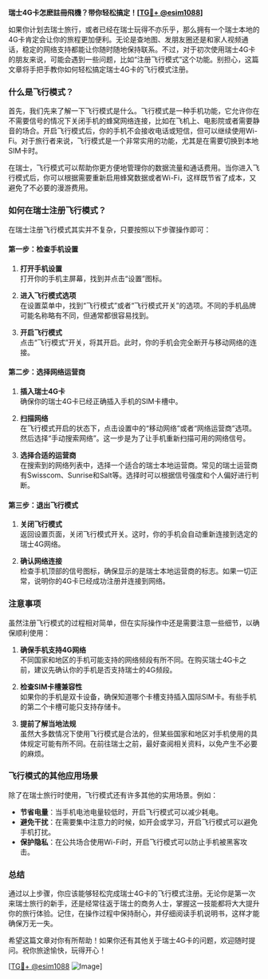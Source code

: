 **瑞士4G卡怎麽註冊飛機？带你轻松搞定！[[TG💪+ @esim1088](https://t.me/s/esim1088)]**

如果你计划去瑞士旅行，或者已经在瑞士玩得不亦乐乎，那么拥有一个瑞士本地的4G卡肯定会让你的旅程更加便利。无论是查地图、发朋友圈还是和家人视频通话，稳定的网络支持都能让你随时随地保持联系。不过，对于初次使用瑞士4G卡的朋友来说，可能会遇到一些问题，比如“注册飞行模式”这个功能。别担心，这篇文章将手把手教你如何轻松搞定瑞士4G卡的飞行模式注册。

### 什么是飞行模式？

首先，我们先来了解一下飞行模式是什么。飞行模式是一种手机功能，它允许你在不需要信号的情况下关闭手机的蜂窝网络连接，比如在飞机上、电影院或者需要静音的场合。开启飞行模式后，你的手机不会接收电话或短信，但可以继续使用Wi-Fi。对于旅行者来说，飞行模式是一个非常实用的功能，尤其是在需要切换到本地SIM卡时。

在瑞士，飞行模式可以帮助你更方便地管理你的数据流量和通话费用。当你进入飞行模式后，你可以根据需要重新启用蜂窝数据或者Wi-Fi，这样既节省了成本，又避免了不必要的漫游费用。

### 如何在瑞士注册飞行模式？

在瑞士注册飞行模式其实并不复杂，只要按照以下步骤操作即可：

#### 第一步：检查手机设置

1. **打开手机设置**  
   打开你的手机主屏幕，找到并点击“设置”图标。

2. **进入飞行模式选项**  
   在设置菜单中，找到“飞行模式”或者“飞行模式开关”的选项。不同的手机品牌可能名称略有不同，但通常都很容易找到。

3. **开启飞行模式**  
   点击“飞行模式”开关，将其开启。此时，你的手机会完全断开与移动网络的连接。

#### 第二步：选择网络运营商

1. **插入瑞士4G卡**  
   确保你的瑞士4G卡已经正确插入手机的SIM卡槽中。

2. **扫描网络**  
   在飞行模式开启的状态下，点击设置中的“移动网络”或者“网络运营商”选项。然后选择“手动搜索网络”。这一步是为了让手机重新扫描可用的网络信号。

3. **选择合适的运营商**  
   在搜索到的网络列表中，选择一个适合的瑞士本地运营商。常见的瑞士运营商有Swisscom、Sunrise和Salt等。选择时可以根据信号强度和个人偏好进行判断。

#### 第三步：退出飞行模式

1. **关闭飞行模式**  
   返回设置页面，关闭飞行模式开关。这时，你的手机会自动重新连接到选定的瑞士4G网络。

2. **确认网络连接**  
   检查手机顶部的信号图标，确保显示的是瑞士本地运营商的标志。如果一切正常，说明你的4G卡已经成功注册并连接到网络。

### 注意事项

虽然注册飞行模式的过程相对简单，但在实际操作中还是需要注意一些细节，以确保顺利使用：

1. **确保手机支持4G网络**  
   不同国家和地区的手机可能支持的网络频段有所不同。在购买瑞士4G卡之前，建议先确认你的手机是否支持瑞士的4G频段。

2. **检查SIM卡槽兼容性**  
   如果你的手机是双卡设备，确保知道哪个卡槽支持插入国际SIM卡。有些手机的第二个卡槽可能只支持存储卡。

3. **提前了解当地法规**  
   虽然大多数情况下使用飞行模式是合法的，但某些国家和地区对手机使用的具体规定可能有所不同。在前往瑞士之前，最好查阅相关资料，以免产生不必要的麻烦。

### 飞行模式的其他应用场景

除了在瑞士旅行时使用，飞行模式还有许多其他的实用场景。例如：

- **节省电量**：当手机电池电量较低时，开启飞行模式可以减少耗电。
- **避免干扰**：在需要集中注意力的时候，如开会或学习，开启飞行模式可以避免手机打扰。
- **保护隐私**：在公共场合使用Wi-Fi时，开启飞行模式可以防止手机被黑客攻击。

### 总结

通过以上步骤，你应该能够轻松完成瑞士4G卡的飞行模式注册。无论你是第一次来瑞士旅行的新手，还是经常往返于瑞士的商务人士，掌握这一技能都将大大提升你的旅行体验。记住，在操作过程中保持耐心，并仔细阅读手机说明书，这样才能确保万无一失。

希望这篇文章对你有所帮助！如果你还有其他关于瑞士4G卡的问题，欢迎随时提问。祝你旅途愉快，玩得开心！

[[TG💪+ @esim1088](https://t.me/s/esim1088) ![Image](https://i.postimg.cc/4NQfJmqS/Snipaste-2025-05-13-00-14-12.png)]